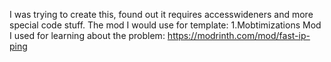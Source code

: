 I was trying to create this, found out it requires accesswideners and more special code stuff.
The mod I would use for template: 1.Mobtimizations
Mod I used for learning about the problem: https://modrinth.com/mod/fast-ip-ping
                                
